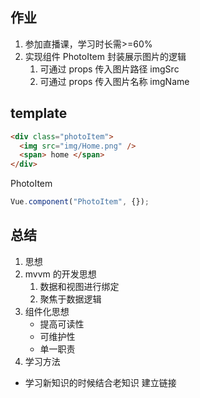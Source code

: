 ## 作业

1. 参加直播课，学习时长需>=60%
2. 实现组件 PhotoItem 封装展示图片的逻辑
   1. 可通过 props 传入图片路径 imgSrc
   2. 可通过 props 传入图片名称 imgName

## template

```html
<div class="photoItem">
  <img src="img/Home.png" />
  <span> home </span>
</div>
```

PhotoItem

```js
Vue.component("PhotoItem", {});
```

## 总结

1. 思想
1. mvvm 的开发思想
   1. 数据和视图进行绑定
   1. 聚焦于数据逻辑
1. 组件化思想
   - 提高可读性
   - 可维护性
   - 单一职责
3. 学习方法
- 学习新知识的时候结合老知识 建立链接
